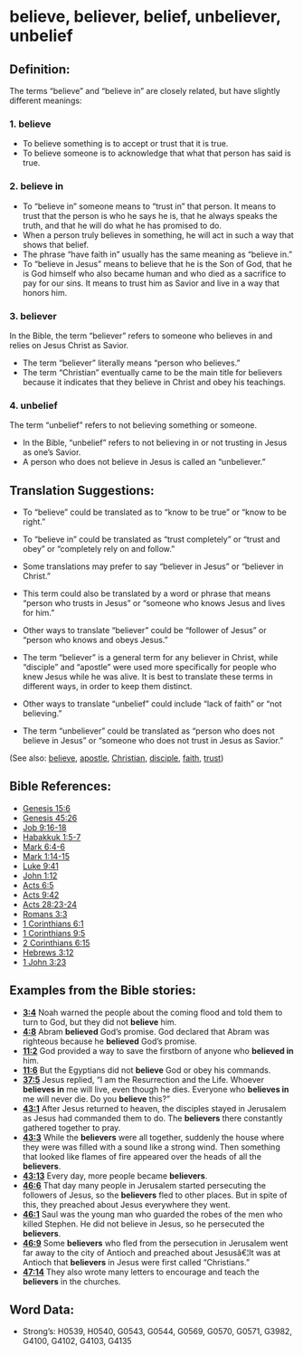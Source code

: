 # believe, believer, belief, unbeliever, unbelief

## Definition:

The terms “believe” and “believe in” are closely related, but have slightly different meanings:

### 1. believe

* To believe something is to accept or trust that it is true.
* To believe someone is to acknowledge that what that person has said is true.

### 2. believe in

* To “believe in” someone means to “trust in” that person. It means to trust that the person is who he says he is, that he always speaks the truth, and that he will do what he has promised to do.
* When a person truly believes in something, he will act in such a way that shows that belief.
* The phrase “have faith in” usually has the same meaning as “believe in.”
* To “believe in Jesus” means to believe that he is the Son of God, that he is God himself who also became human and who died as a sacrifice to pay for our sins. It means to trust him as Savior and live in a way that honors him.

### 3. believer

In the Bible, the term “believer” refers to someone who believes in and relies on Jesus Christ as Savior.

* The term “believer” literally means “person who believes.”
* The term “Christian” eventually came to be the main title for believers because it indicates that they believe in Christ and obey his teachings.

### 4. unbelief

The term “unbelief” refers to not believing something or someone.

* In the Bible, “unbelief” refers to not believing in or not trusting in Jesus as one’s Savior.
* A person who does not believe in Jesus is called an “unbeliever.”

## Translation Suggestions:

* To “believe” could be translated as to “know to be true” or “know to be right.”
* To “believe in” could be translated as “trust completely” or “trust and obey” or “completely rely on and follow.”

* Some translations may prefer to say “believer in Jesus” or “believer in Christ.”
* This term could also be translated by a word or phrase that means “person who trusts in Jesus” or “someone who knows Jesus and lives for him.”
* Other ways to translate “believer” could be “follower of Jesus” or “person who knows and obeys Jesus.”
* The term “believer” is a general term for any believer in Christ, while “disciple” and “apostle” were used more specifically for people who knew Jesus while he was alive. It is best to translate these terms in different ways, in order to keep them distinct.

* Other ways to translate “unbelief” could include “lack of faith” or “not believing.”
* The term “unbeliever” could be translated as “person who does not believe in Jesus” or “someone who does not trust in Jesus as Savior.”

(See also: [believe](../kt/believe.md), [apostle](../kt/apostle.md), [Christian](../kt/christian.md), [disciple](../kt/disciple.md), [faith](../kt/faith.md), [trust](../kt/trust.md))

## Bible References:

* [Genesis 15:6](rc://en/tn/help/gen/15/06)
* [Genesis 45:26](rc://en/tn/help/gen/45/26)
* [Job 9:16-18](rc://en/tn/help/job/09/16)
* [Habakkuk 1:5-7](rc://en/tn/help/hab/01/05)
* [Mark 6:4-6](rc://en/tn/help/mrk/06/04)
* [Mark 1:14-15](rc://en/tn/help/mrk/01/14)
* [Luke 9:41](rc://en/tn/help/luk/09/41)
* [John 1:12](rc://en/tn/help/jhn/01/12)
* [Acts 6:5](rc://en/tn/help/act/06/05)
* [Acts 9:42](rc://en/tn/help/act/09/42)
* [Acts 28:23-24](rc://en/tn/help/act/28/23)
* [Romans 3:3](rc://en/tn/help/rom/03/03)
* [1 Corinthians 6:1](rc://en/tn/help/1co/06/01)
* [1 Corinthians 9:5](rc://en/tn/help/1co/09/05)
* [2 Corinthians 6:15](rc://en/tn/help/2co/06/15)
* [Hebrews 3:12](rc://en/tn/help/heb/03/12)
* [1 John 3:23](rc://en/tn/help/1jn/03/23)

## Examples from the Bible stories:

* __[3:4](rc://en/tn/help/obs/03/04)__ Noah warned the people about the coming flood and told them to turn to God, but they did not __believe__ him.
* __[4:8](rc://en/tn/help/obs/04/08)__ Abram __believed__ God’s promise. God declared that Abram was righteous because he __believed__ God’s promise.
* __[11:2](rc://en/tn/help/obs/11/02)__ God provided a way to save the firstborn of anyone who __believed in__ him.
* __[11:6](rc://en/tn/help/obs/11/06)__ But the Egyptians did not __believe__ God or obey his commands.
* __[37:5](rc://en/tn/help/obs/37/05)__ Jesus replied, “I am the Resurrection and the Life. Whoever __believes in__ me will live, even though he dies. Everyone who __believes in__ me will never die. Do you __believe__ this?”
* __[43:1](rc://en/tn/help/obs/43/01)__ After Jesus returned to heaven, the disciples stayed in Jerusalem as Jesus had commanded them to do. The __believers__ there constantly gathered together to pray.
* __[43:3](rc://en/tn/help/obs/43/03)__ While the __believers__ were all together, suddenly the house where they were was filled with a sound like a strong wind. Then something that looked like flames of fire appeared over the heads of all the __believers__.
* __[43:13](rc://en/tn/help/obs/43/13)__ Every day, more people became __believers__.
* __[46:6](rc://en/tn/help/obs/46/06)__ That day many people in Jerusalem started persecuting the followers of Jesus, so the __believers__ fled to other places. But in spite of this, they preached about Jesus everywhere they went.
* __[46:1](rc://en/tn/help/obs/46/01)__ Saul was the young man who guarded the robes of the men who killed Stephen. He did not believe in Jesus, so he persecuted the __believers__.
* __[46:9](rc://en/tn/help/obs/46/09)__ Some __believers__ who fled from the persecution in Jerusalem went far away to the city of Antioch and preached about Jesusâ€¦It was at Antioch that __believers__ in Jesus were first called “Christians.”
* __[47:14](rc://en/tn/help/obs/47/14)__ They also wrote many letters to encourage and teach the __believers__ in the churches.

## Word Data:

* Strong’s: H0539, H0540, G0543, G0544, G0569, G0570, G0571, G3982, G4100, G4102, G4103, G4135
